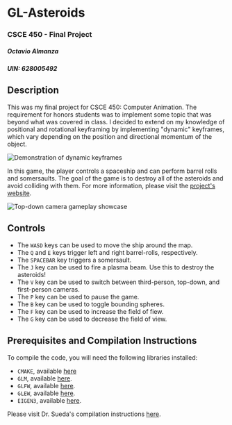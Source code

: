 # GL-Asteroids
### CSCE 450 - Final Project
##### Octavio Almanza
##### UIN: 628005492

## Description

This was my final project for CSCE 450: Computer Animation. The requirement for honors students was to implement some topic that was beyond what was covered in class. I decided to extend on my knowledge of positional and rotational keyframing by implementing "dynamic" keyframes, which vary depending on the position and directional momentum of the object.

![Demonstration of dynamic keyframes](./website/dynamic_keyframes.gif)

In this game, the player controls a spaceship and can perform barrel rolls and somersaults. The goal of the game is to destroy all of the asteroids and avoid colliding with them. For more information, please visit the [project's website](https://octaalma.github.io/GL-Asteroids/).

![Top-down camera gameplay showcase](./website/particle-effects.gif)

## Controls

- The ``WASD`` keys can be used to move the ship around the map.
- The ``Q`` and ``E`` keys trigger left and right barrel-rolls, respectively.
- The ``SPACEBAR`` key triggers a somersault.
- The ``J`` key can be used to fire a plasma beam. Use this to destroy the asteroids!
- The ``V`` key can be used to switch between third-person, top-down, and first-person cameras.
- The ``P`` key can be used to pause the game.
- The ``B`` key can be used to toggle bounding spheres.
- The ``F`` key can be used to increase the field of fiew.
- The ``G`` key can be used to decrease the field of view.

## Prerequisites and Compilation Instructions

To compile the code, you will need the following libraries installed:
- ``CMAKE``, available [here](https://cmake.org/download/)
- ``GLM``, available [here](https://github.com/g-truc/glm).
- ``GLFW``, available [here](https://www.glfw.org).
- ``GLEW``, available [here](https://glew.sourceforge.net).
- ``EIGEN3``, available [here](https://eigen.tuxfamily.org/index.php?title=Main_Page).

Please visit Dr. Sueda's compilation instructions [here](https://people.engr.tamu.edu/sueda/courses/CSCE441/2022S/labs/L00/index.html#WIN).


<!--

Once installed, you must define the following environment variables:
- ``GLM_INCLUDE_DIR`` to ``/path/to/GLM``
- ``GLFW_DIR`` to ``/path/to/GLFW``
- ``GLEW_DIR`` to ``/path/to/GLEW``
- ``EIGEN3_INCLUDE_DIR`` to ``/path/to/EIGEN3``

1. Once the prerequisite libraries are downloaded, create a new directory called ``build`` in the same directory containing the ``CMakeLists.txt``, ``src`` directory, and ``resources`` directory.

2. Open the ``build`` directory in your terminal and enter ``cmake ..``

3. After a successful compilation, enter the command ``make -j4``

4. Finally, run the program with the command ``./FINAL ../resources <ARGS>``

#### Arguments

- ``-a X``   - Sets the number of asteroids to ``X``
- ``-l X``   - Sets the number of lives to ``X``
- ``-b``     - Turns on bounding boxes around objects
- ``-f``     - Turns on the axis frame
- ``-g``     - Turns on the grid
- ``-t``     - Defaults to top-down cam
- ``-fp``    - Defaults to first-person cam
-->

